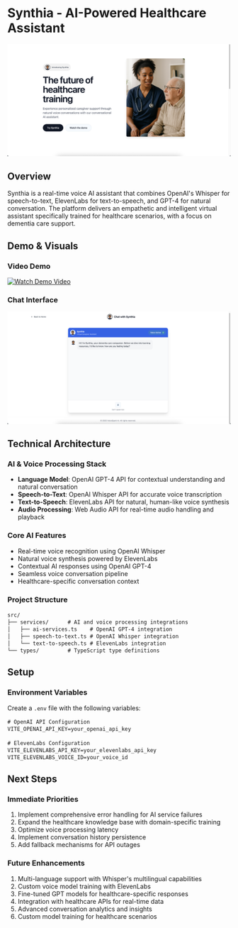 # Synthia - AI-Powered Healthcare Assistant
![Synthia Hero](public/lovable-uploads/synthia_hero_screenshot.png)

## Overview

Synthia is a real-time voice AI assistant that combines OpenAI's Whisper for speech-to-text, ElevenLabs for text-to-speech, and GPT-4 for natural conversation. The platform delivers an empathetic and intelligent virtual assistant specifically trained for healthcare scenarios, with a focus on dementia care support.

## Demo & Visuals

### Video Demo
[![Watch Demo Video](https://cdn.loom.com/sessions/thumbnails/b0935f9d8f7b40518a36d53fe47cc6b8-207afc948ed82fb3-full-play.gif)](https://www.loom.com/share/b0935f9d8f7b40518a36d53fe47cc6b8)

### Chat Interface
![Chat Interface](public/lovable-uploads/synthia_demo_screenshot.png)

## Technical Architecture

### AI & Voice Processing Stack
- **Language Model**: OpenAI GPT-4 API for contextual understanding and natural conversation
- **Speech-to-Text**: OpenAI Whisper API for accurate voice transcription
- **Text-to-Speech**: ElevenLabs API for natural, human-like voice synthesis
- **Audio Processing**: Web Audio API for real-time audio handling and playback

### Core AI Features
- Real-time voice recognition using OpenAI Whisper
- Natural voice synthesis powered by ElevenLabs
- Contextual AI responses using OpenAI GPT-4
- Seamless voice conversation pipeline
- Healthcare-specific conversation context

### Project Structure
```
src/
├── services/      # AI and voice processing integrations
│   ├── ai-services.ts    # OpenAI GPT-4 integration
│   ├── speech-to-text.ts # OpenAI Whisper integration
│   └── text-to-speech.ts # ElevenLabs integration
└── types/         # TypeScript type definitions
```

## Setup

### Environment Variables
Create a `.env` file with the following variables:
```
# OpenAI API Configuration
VITE_OPENAI_API_KEY=your_openai_api_key

# ElevenLabs Configuration
VITE_ELEVENLABS_API_KEY=your_elevenlabs_api_key
VITE_ELEVENLABS_VOICE_ID=your_voice_id
```

## Next Steps

### Immediate Priorities
1. Implement comprehensive error handling for AI service failures
2. Expand the healthcare knowledge base with domain-specific training
3. Optimize voice processing latency
4. Implement conversation history persistence
5. Add fallback mechanisms for API outages

### Future Enhancements
1. Multi-language support with Whisper's multilingual capabilities
2. Custom voice model training with ElevenLabs
3. Fine-tuned GPT models for healthcare-specific responses
4. Integration with healthcare APIs for real-time data
5. Advanced conversation analytics and insights
6. Custom model training for healthcare scenarios

